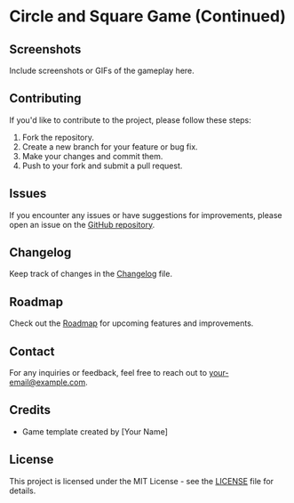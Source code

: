 # Circle and Square Game (Continued)

## Screenshots

Include screenshots or GIFs of the gameplay here.

## Contributing

If you'd like to contribute to the project, please follow these steps:

1. Fork the repository.
2. Create a new branch for your feature or bug fix.
3. Make your changes and commit them.
4. Push to your fork and submit a pull request.

## Issues

If you encounter any issues or have suggestions for improvements, please open an issue on the [GitHub repository](https://github.com/your-username/CircleAndSquareGame/issues).

## Changelog

Keep track of changes in the [Changelog](CHANGELOG.md) file.

## Roadmap

Check out the [Roadmap](ROADMAP.md) for upcoming features and improvements.

## Contact

For any inquiries or feedback, feel free to reach out to [your-email@example.com](mailto:your-email@example.com).

## Credits

- Game template created by [Your Name]

## License

This project is licensed under the MIT License - see the [LICENSE](LICENSE) file for details.
